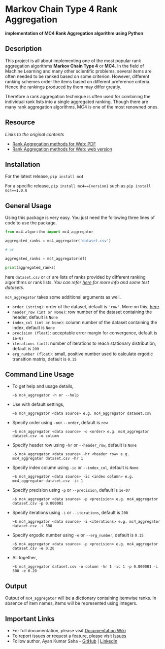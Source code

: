 # Markov Chain Type 4 Rank Aggregation
**implementation of MC4 Rank Aggregation algorithm using Python**

## Description

This project is all about implementing one of the most popular rank aggregation algorithms **Markov Chain Type 4** or **MC4**. In the field of Machine Learning and many other scientific problems, several items are often needed to be ranked based on some criterion. However, different ranking schemes order the items based on different preference criteria. Hence the rankings produced by them may differ greatly.

Therefore a rank aggregation technique is often used for combining the individual rank lists into a single aggregated ranking. Though there are many rank aggregation algorithms, MC4 is one of the most renowned ones.

## Resource

*Links to the original contents*

* [Rank Aggregation methods for Web: PDF](https://dl.acm.org/doi/pdf/10.1145/371920.372165)
* [Rank Aggregation methods for Web: web version](http://www10.org/cdrom/papers/577/)


## Installation

For the latest release, `pip install mc4`

For a specific release, `pip install mc4=={version}` such as `pip install mc4==1.0.0`

## General Usage

Using this package is very easy. You just need the following three lines of code to use the package.

```python
from mc4.algorithm import mc4_aggregator

aggregated_ranks = mc4_aggregator('dataset.csv') 

# or 

aggregated_ranks = mc4_aggregator(df) 

print(aggregated_ranks)
```
here `dataset.csv` or `df` are lists of ranks provided by different ranking algorithms or rank lists. *You can refer [here](https://github.com/kalyaniuniversity/MC4/blob/master/test_datasets/datasets.md) for more info and some test datasets.*

`mc4_aggregator` takes some additional arguments as well.

* `order (string)`: order of the dataset, default is `'row'`. More on this, [here](https://github.com/kalyaniuniversity/MC4/blob/master/test_datasets/datasets.md).
* `header_row (int or None)`: row number of the dataset containing the header, default is `None`
* `index_col (int or None)`: column number of the dataset containing the index, default is `None`
* `precision (float)`: acceptable error margin for convergence, default is `1e-07`
* `iterations (int)`: number of iterations to reach stationary distribution, default is `200`
* `erg_number (float)`: small, positive number used to calculate ergodic transition matrix, default is `0.15`

## Command Line Usage

* To get help and usage details,
    ```shell
    ~$ mc4_aggregator -h or --help
    ```

* Use with default settings,
    ```shell
    ~$ mc4_aggregator <data source> e.g. mc4_aggregator dataset.csv
    ```

* Specify order using `-o`or `--order`, default is `row`
    ```shell
    ~$ mc4_aggregator <data source> -o <order> e.g. mc4_aggregator dataset.csv -o column
    ```

* Specify header row using `-hr` or `--header_row`, default is `None`
    ```shell
    ~$ mc4_aggregator <data source> -hr <header row> e.g. mc4_aggregator dataset.csv -hr 1
    ```

* Specify index column using `-ic` or `--index_col`, default is `None`
    ```shell
    ~$ mc4_aggregator <data source> -ic <index column> e.g. mc4_aggregator dataset.csv -ic 1
    ```

* Specify precision using `-p` or `--precision`, default is `1e-07`
    ```shell
    ~$ mc4_aggregator <data source> -p <precision> e.g. mc4_aggregator dataset.csv -p 0.000001
    ```

* Specify iterations using `-i` or `--iterations`, default is `200`
    ```shell
    ~$ mc4_aggregator <data source> -i <iterations> e.g. mc4_aggregator dataset.csv -i 300
    ```

* Specify ergodic number using `-e` or `--erg_number`, default is `0.15`
    ```shell
    ~$ mc4_aggregator <data source> -p <precision> e.g. mc4_aggregator dataset.csv -e 0.20
    ```

* All together,
    ```shell
    ~$ mc4_aggregator dataset.csv -o column -hr 1 -ic 1 -p 0.000001 -i 300 -e 0.20
    ```

## Output

Output of `mc4_aggregator` will be a dictionary containing itemwise ranks. In absence of item names, items will be represented using integers.

## Important Links
* For full documentation, please visit [Documentation Wiki](https://github.com/kalyaniuniversity/MC4/wiki)
* To report issues or request a feature, please visit [Issues](https://github.com/kalyaniuniversity/MC4/issues)
* Follow author, Ayan Kumar Saha - [GitHub](https://github.com/Ayan-Kumar-Saha) | [LinkedIn](https://www.linkedin.com/in/ayankumarsaha/)
